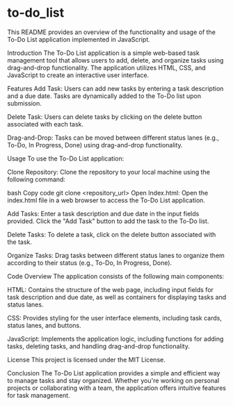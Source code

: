 # to-do_list

This README provides an overview of the functionality and usage of the To-Do List application implemented in JavaScript.

Introduction
The To-Do List application is a simple web-based task management tool that allows users to add, delete, and organize tasks using drag-and-drop functionality. The application utilizes HTML, CSS, and JavaScript to create an interactive user interface.

Features
Add Task: Users can add new tasks by entering a task description and a due date. Tasks are dynamically added to the To-Do list upon submission.

Delete Task: Users can delete tasks by clicking on the delete button associated with each task.

Drag-and-Drop: Tasks can be moved between different status lanes (e.g., To-Do, In Progress, Done) using drag-and-drop functionality.

Usage
To use the To-Do List application:

Clone Repository: Clone the repository to your local machine using the following command:

bash
Copy code
git clone <repository_url>
Open Index.html: Open the index.html file in a web browser to access the To-Do List application.

Add Tasks: Enter a task description and due date in the input fields provided. Click the "Add Task" button to add the task to the To-Do list.

Delete Tasks: To delete a task, click on the delete button associated with the task.

Organize Tasks: Drag tasks between different status lanes to organize them according to their status (e.g., To-Do, In Progress, Done).

Code Overview
The application consists of the following main components:

HTML: Contains the structure of the web page, including input fields for task description and due date, as well as containers for displaying tasks and status lanes.

CSS: Provides styling for the user interface elements, including task cards, status lanes, and buttons.

JavaScript: Implements the application logic, including functions for adding tasks, deleting tasks, and handling drag-and-drop functionality.

License
This project is licensed under the MIT License.

Conclusion
The To-Do List application provides a simple and efficient way to manage tasks and stay organized. Whether you're working on personal projects or collaborating with a team, the application offers intuitive features for task management.
